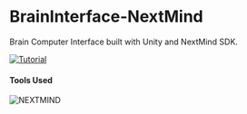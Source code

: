 # BrainInterface-NextMind
Brain Computer Interface built with Unity and NextMind SDK.  


[![Tutorial](https://img.youtube.com/vi/7DaGFqao8a4/0.jpg)](https://www.youtube.com/watch?v=7DaGFqao8a4)


#### Tools Used

![NEXTMIND](https://mms.businesswire.com/media/20201208005141/en/844908/23/logo_nextmind_darkBlack.jpg) 
[](https://www.next-mind.com/)
